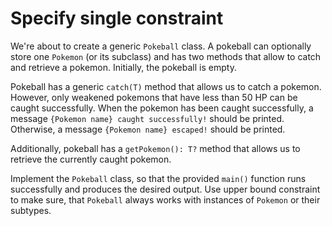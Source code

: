 # Specify single constraint
We're about to create a generic `Pokeball` class. A pokeball can optionally store one `Pokemon` (or its subclass) and 
has two methods that allow to catch and retrieve a pokemon. Initially, the pokeball is empty.

Pokeball has a generic `catch(T)` method that allows us to catch a pokemon. However, only weakened 
pokemons that have less than 50 HP can be caught successfully. When the pokemon has been caught successfully,
a message `{Pokemon name} caught successfully!` should be printed. Otherwise, a message
`{Pokemon name} escaped!` should be printed.

Additionally, pokeball has a `getPokemon(): T?` method that allows us to retrieve the currently caught pokemon.

Implement the `Pokeball` class, so that the provided `main()` function runs successfully and produces the
desired output. Use upper bound constraint to make sure, that `Pokeball` always works with instances of
`Pokemon` or their subtypes.